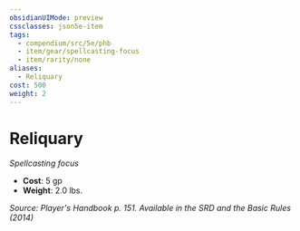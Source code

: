 ```yaml
---
obsidianUIMode: preview
cssclasses: json5e-item
tags:
  - compendium/src/5e/phb
  - item/gear/spellcasting-focus
  - item/rarity/none
aliases:
  - Reliquary
cost: 500
weight: 2
---
```

# Reliquary
*Spellcasting focus*  

- **Cost**: 5 gp
- **Weight**: 2.0 lbs.

*Source: Player's Handbook p. 151. Available in the <span title='Systems Reference Document (5.1)'>SRD</span> and the Basic Rules (2014)*
